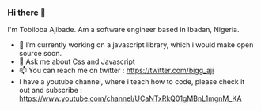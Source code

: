 ### Hi there 👋
I'm Tobiloba Ajibade.
Am a software engineer based in Ibadan, Nigeria.
<!--
**biggaji/biggaji** is a ✨ _special_ ✨ repository because its `README.md` (this file) appears on your GitHub profile.
- 🌱 I’m currently learning ...
- 👯 I’m looking to collaborate on ...
- 🤔 I’m looking for help with ...
Here are some ideas to get you started:
-->
- 🔭 I’m currently working on a javascript library, which i would make open source soon.
- 💬 Ask me about Css and Javascript
- 📫 You can reach me on twitter : https://twitter.com/bigg_aji
- I have a youtube channel, where i teach how to code, please check it out and subscribe  : https://www.youtube.com/channel/UCaNTxRkQ01gMBnL1mgnM_KA
<!--
- 😄 Pronouns: ...
- ⚡ Fun fact: ...
-->
